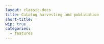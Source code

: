 ```yaml
---
layout: classic-docs
title: Catalog harvesting and publication
short-title:
wip: true
categories:
  - features
---
```

